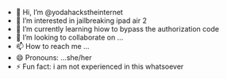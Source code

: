 - 👋 Hi, I’m @yodahackstheinternet
- 👀 I’m interested in jailbreaking ipad air 2
- 🌱 I’m currently learning hiow to bypass the authorization code
- 💞️ I’m looking to collaborate on ...
- 📫 How to reach me ...
- 😄 Pronouns: ...she/her
- ⚡ Fun fact: i am not experienced in this whatsoever

<!---
yodahackstheinternet/yodahackstheinternet is a ✨ special ✨ repository because its `README.md` (this file) appears on your GitHub profile.
You can click the Preview link to take a look at your changes.
--->
